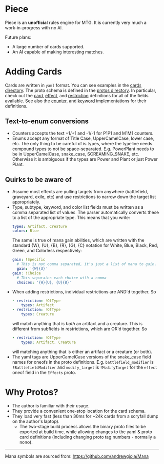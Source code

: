 # Piece
Piece is an **unofficial** rules engine for MTG. It is currently very much a work-in-progress with
no AI.

Future plans:
- A large number of cards supported.
- An AI capable of making interesting matches.

# Adding Cards
Cards are written in `yaml` format. You can see examples in the [cards directory](piece-lib/cards). The proto
schema is defined in the [protos directory](piece-lib/src/protos). In particular, check out the
[card](piece-lib/src/protos/card.proto#L12), [effect](piece-lib/src/protos/effects.proto#L13), and
[restriction](piece-lib/src/protos/targets.proto#L11) definitions for all of the fields available.
See also the [counter](piece-lib/src/protos/counters.proto#L5), and
[keyword](piece-lib/src/protos/keywords.proto#L5) implementations for their definitions.

## Text-to-enum conversions
- Counters accepts the text +1/+1 and -1/-1 for P1P1 and M1M1 counters.
- Enums accept any format of Title Case, UpperCamelCase, lower case, etc. The only thing to be
  careful of is types, where the typeline needs compound types to not be space-separated. E.g.
  PowerPlant needs to be in UpperCamelCase, snake_case, SCREAMING_SNAKE, etc. Otherwise it is
  ambiguous if the types are Power and Plant or just Power Plant.

## Quirks to be aware of
- Assume most effects are pulling targets from anywhere (battlefield, graveyard, exile, etc) and use
  restrictions to narrow down the target list appropriately.
- Type, subtype, keyword, and color list fields must be written as a comma separated list of values.
  The parser automatically converts these to a list of the appropriate type. This means that you
  write:
  ```yaml
  types: Artifact, Creature
  colors: Blue
  ```
  The same is true of mana gain abilities, which are written with the standard {W}, {U}, {B}, {R},
  {G}, {C} notation for White, Blue, Black, Red, Green, and Colorless respectively:
  ```yaml
  gain: !Specific
    # This is not comma separated, it's just a list of mana to gain.
    gain: '{W}{U}'
  gain: !Choice
    # This separates each choice with a comma
    choices: '{W}{U}, {U}{B}'
  ```
- When adding restrictions, individual restrictions are AND'd together. So
  ```yaml
  - restriction: !OfType
      types: Artifact
  - restriction: !OfType
      types: Creature
  ```
  will match anything that is _both_ an artifact and a creature. This is different from subfields in
  restrictions, which are OR'd together. So
  ```yaml
  - restriction: !OfType
      types: Artifact, Creature
  ```
  will matching anything that is either an artifact or a creature (or both).
- The yaml tags are UpperCamelCase versions of the snake_case field names for oneofs in the proto
  definitions. E.g. `battlefield_modifier` is `!BattlefieldModifier` and `modify_target` is
  `!ModifyTarget` for the `effect` oneof field in the `Effects` proto.

# Why Protos?
- The author is familiar with their usage.
- They provide a convenient one-stop location for the card schema.
- They load very fast (less than 30ms for ~24k cards from a scryfall dump on the author's laptop).
  - The two-stage build process allows the binary proto files to be exported at build time, while
    allowing changes to the yaml & proto card definitions (including changing proto tag numbers -
    normally a nono).


---
Mana symbols are sourced from: https://github.com/andrewgioia/Mana